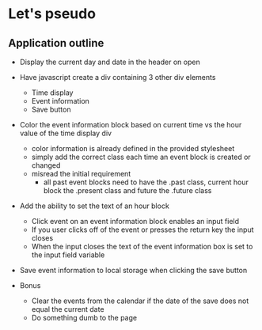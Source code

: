 # Let's pseudo

## Application outline

- Display the current day and date in the header on open

- Have javascript create a div containing 3 other div elements
    - Time display
    - Event information
    - Save button


- Color the event information block based on current time vs the hour value of the time display div
    - color information is already defined in the provided stylesheet
    - simply add the correct class each time an event block is created or changed
    - misread the initial requirement
        - all past event blocks need to have the .past class, current hour block the .present class and future the .future class


- Add the ability to set the text of an hour block
    - Click event on an event information block enables an input field
    - If you user clicks off of the event or presses the return key the input closes
    - When the input closes the text of the event information box is set to the input field variable


- Save event information to local storage when clicking the save button


- Bonus
    - Clear the events from the calendar if the date of the save does not equal the current date
    - Do something dumb to the page